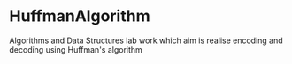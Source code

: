 # HuffmanAlgorithm
Algorithms and Data Structures lab work which aim is realise encoding and decoding using Huffman's algorithm
